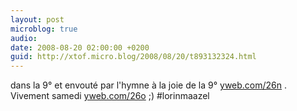 ```yaml
---
layout: post
microblog: true
audio: 
date: 2008-08-20 02:00:00 +0200
guid: http://xtof.micro.blog/2008/08/20/t893132324.html
---
```

dans la 9° et envouté par l'hymne à la joie de la 9° [yweb.com/26n](http://yweb.com/26n) . Vivement samedi [yweb.com/26o](http://yweb.com/26o) ;) #lorinmaazel
